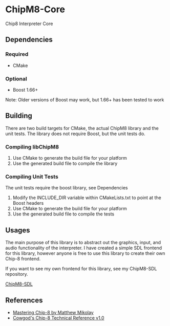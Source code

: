 # ChipM8-Core
Chip8 Interpreter Core

## Dependencies
### Required
- CMake
### Optional
- Boost 1.66+

Note: Older versions of Boost may work, but 1.66+ has been tested to work

## Building
There are two build targets for CMake, the actual ChipM8 library and the unit tests. The library does not require Boost, but the unit tests do.


### Compiling libChipM8
1. Use CMake to generate the build file for your platform
2. Use the generated build file to compile the library 

### Compiling Unit Tests
The unit tests require the boost library, see Dependencies

1. Modify the INCLUDE_DIR variable within CMakeLists.txt to point at the Boost headers
2. Use CMake to generate the build file for your platform
3. Use the generated build file to compile the tests

## Usages
The main purpose of this library is to abstract out the graphics, input, and audio functionality of the interpreter.
I have created a simple SDL frontend for this library, however anyone is free to use this library to create their own Chip-8 frontend.

If you want to see my own frontend for this library, see my ChipM8-SDL repository.

[ChipM8-SDL](https://github.com/airloaf/ChipM8-SDL)

## References
- [Mastering Chip-8 by Matthew Mikolay](http://mattmik.com/files/chip8/mastering/chip8.html)
- [Cowgod's Chip-8 Technical Reference v1.0](http://devernay.free.fr/hacks/chip8/C8TECH10.HTM)